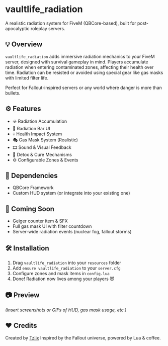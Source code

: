 # vaultlife_radiation
A realistic radiation system for FiveM (QBCore-based), built for post-apocalyptic roleplay servers.

## 💡 Overview
`vaultlife_radiation` adds immersive radiation mechanics to your FiveM server, designed with survival gameplay in mind. Players accumulate radiation when entering contaminated zones, affecting their health over time. Radiation can be resisted or avoided using special gear like gas masks with limited filter life.

Perfect for Fallout-inspired servers or any world where danger is more than bullets.

## ⚙️ Features
- ☣️ Radiation Accumulation
- 🧪 Radiation Bar UI
- 💀 Health Impact System
- 🎭 Gas Mask System (Realistic)
- 🎞️ Sound & Visual Feedback
- 🧼 Detox & Cure Mechanisms
- ⚙️ Configurable Zones & Events

## 🧩 Dependencies
- QBCore Framework
- Custom HUD system (or integrate into your existing one)

## 🚧 Coming Soon
- Geiger counter item & SFX
- Full gas mask UI with filter countdown
- Server-wide radiation events (nuclear fog, fallout storms)

## 🛠️ Installation
1. Drag `vaultlife_radiation` into your `resources` folder
2. Add `ensure vaultlife_radiation` to your `server.cfg`
3. Configure zones and mask items in `config.lua`
4. Done! Radiation now lives among your players 😈

## 📷 Preview
*(Insert screenshots or GIFs of HUD, gas mask usage, etc.)*

## ❤️ Credits
Created by [Tzlix](https://github.com/Tzlix)
Inspired by the Fallout universe, powered by Lua & coffee.
